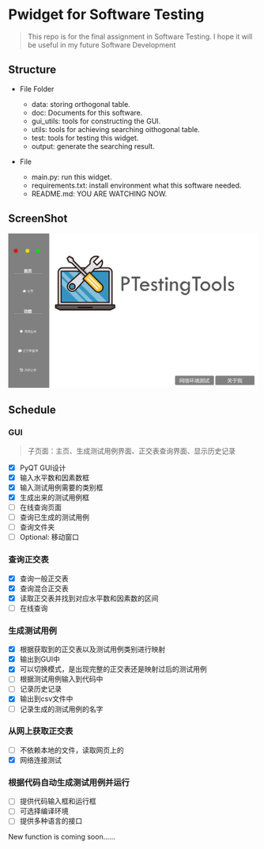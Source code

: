 # Pwidget for Software Testing

> This repo is for the final assignment in Software Testing. I hope it will be useful in my future Software Development

## Structure

* File Folder
   - data: storing orthogonal table.
   - doc: Documents for this software.
   - gui_utils: tools for constructing the GUI.
   - utils: tools for achieving searching oithogonal table.
   - test: tools for testing this widget.
   - output: generate the searching result.

* File
   - main.py: run this widget.
   - requirements.txt: install environment what this software needed.
   - README.md: YOU ARE WATCHING NOW.

## ScreenShot

![alt](./gui_utils/pic/3.png)   

## Schedule 

### GUI

> 子页面：主页、生成测试用例界面、正交表查询界面、显示历史记录

- [x] PyQT GUI设计
- [x] 输入水平数和因素数框
- [x] 输入测试用例需要的类别框
- [x] 生成出来的测试用例框
- [ ] 在线查询页面
- [ ] 查询已生成的测试用例
- [ ] 查询文件夹
- [ ] Optional: 移动窗口

### 查询正交表

- [x] 查询一般正交表
- [x] 查询混合正交表
- [x] 读取正交表并找到对应水平数和因素数的区间
- [ ] 在线查询

### 生成测试用例

- [x] 根据获取到的正交表以及测试用例类别进行映射
- [x] 输出到GUI中
- [x] 可以切换模式，是出现完整的正交表还是映射过后的测试用例
- [ ] 根据测试用例输入到代码中
- [ ] 记录历史记录
- [x] 输出到csv文件中
- [ ] 记录生成的测试用例的名字

### 从网上获取正交表

- [ ] 不依赖本地的文件，读取网页上的
- [x] 网络连接测试

### 根据代码自动生成测试用例并运行

- [ ] 提供代码输入框和运行框
- [ ] 可选择编译环境
- [ ] 提供多种语言的接口

New function is coming soon......
